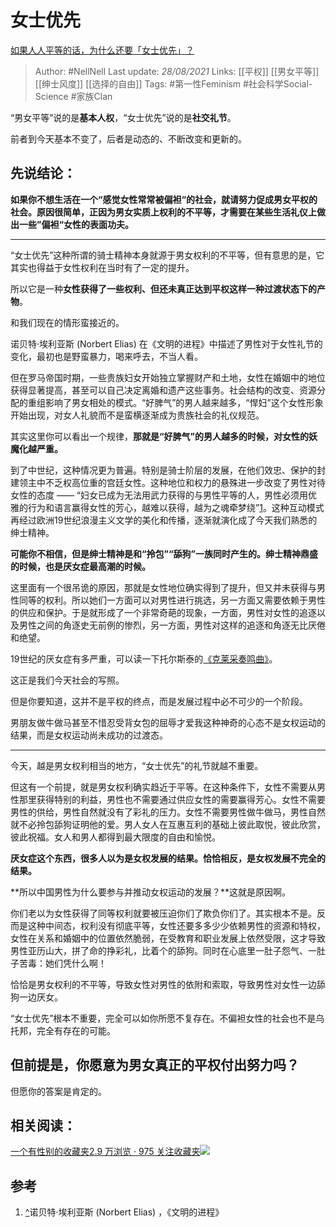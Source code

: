 # 女士优先
[如果人人平等的话，为什么还要「女士优先」？](https://www.zhihu.com/question/409061716/answer/1375613386)

> Author: #NellNell 
Last update: *28/08/2021* 
Links: [[平权]] [[男女平等]] [[绅士风度]] [[选择的自由]]
Tags: #第一性Feminism #社会科学Social-Science  #家族Clan 


  

“男女平等”说的是**基本人权**，“女士优先”说的是**社交礼节**。

前者到今天基本不变了，后者是动态的、不断改变和更新的。

## 先说结论：

**如果你不想生活在一个“感觉女性常常被偏袒“的社会，就请努力促成男女平权的社会。原因很简单，正因为男女实质上权利的不平等，才需要在某些生活礼仪上做出一些”偏袒“女性的表面功夫。**

---

“女士优先”这种所谓的骑士精神本身就源于男女权利的不平等，但有意思的是，它其实也得益于女性权利在当时有了一定的提升。

所以它是一种**女性获得了一些权利、但还未真正达到平权这样一种过渡状态下的产物**。

和我们现在的情形蛮接近的。

诺贝特·埃利亚斯 (Norbert Elias) 在《文明的进程》中描述了男性对于女性礼节的变化，最初也是野蛮暴力，喝来呼去，不当人看。

但在罗马帝国时期，一些贵族妇女开始独立掌握财产和土地，女性在婚姻中的地位获得显著提高，甚至可以自己决定离婚和遗产这些事务。社会结构的改变、资源分配的重组影响了男女相处的模式。“好脾气”的男人越来越多，“悍妇”这个女性形象开始出现，对女人礼貌而不是蛮横逐渐成为贵族社会的礼仪规范。

其实这里你可以看出一个规律，**那就是“好脾气”的男人越多的时候，对女性的妖魔化越严重。**

到了中世纪，这种情况更为普遍。特别是骑士阶层的发展，在他们效忠、保护的封建领主中不乏权高位重的宫廷女性。这种地位和权力的悬殊进一步改变了男性对待女性的态度 —— “妇女已成为无法用武力获得的与男性平等的人，男性必须用优雅的行为和语言赢得女性的芳心，越难以获得，越为之魂牵梦绕”[1](#ref_1)。这种互动模式再经过欧洲19世纪浪漫主义文学的美化和传播，逐渐就演化成了今天我们熟悉的绅士精神。

**可能你不相信，但是绅士精神是和“拎包”“舔狗”一族同时产生的。绅士精神鼎盛的时候，也是厌女症最高潮的时候。**

这里面有一个很吊诡的原因，那就是女性地位确实得到了提升，但又并未获得与男性同等的权利。所以她们一方面可以对男性进行挑选，另一方面又需要依赖于男性的供应和保护。于是就形成了一个非常奇葩的现象，一方面，男性对女性的追逐以及男性之间的角逐史无前例的惨烈，另一方面，男性对这样的追逐和角逐无比厌倦和绝望。

19世纪的厌女症有多严重，可以读一下托尔斯泰的[《克莱采奏鸣曲》](https://zhuanlan.zhihu.com/p/35894109)。

这正是我们今天社会的写照。

但是你要知道，这并不是平权的终点，而是发展过程中必不可少的一个阶段。

男朋友做牛做马甚至不惜忍受背女包的屈辱才爱我这种神奇的心态不是女权运动的结果，而是女权运动尚未成功的过渡态。

---

今天，越是男女权利相当的地方，“女士优先”的礼节就越不重要。

但这有一个前提，就是男女权利确实趋近于平等。在这种条件下，女性不需要从男性那里获得特别的利益，男性也不需要通过供应女性的需要赢得芳心。女性不需要男性的供给，男性自然就没有了彩礼的压力。女性不需要男性做牛做马，男性自然就不必拎包舔狗证明他的爱。男人女人在互惠互利的基础上彼此取悦，彼此欣赏，彼此祝福。女人和男人都得到最大限度的自由和愉悦。

**厌女症这个东西，很多人以为是女权发展的结果。恰恰相反，是女权发展不完全的结果。**

**所以中国男性为什么要参与并推动女权运动的发展？**这就是原因啊。

你们老以为女性获得了同等权利就要被压迫你们了欺负你们了。其实根本不是。反而是这种中间态，权利没有彻底平等，女性还要多多少少依赖男性的资源和特权，女性在关系和婚姻中的位置依然脆弱，在受教育和职业发展上依然受限，这才导致男性亚历山大，拼了命的挣彩礼，比着个的舔狗。同时在心底里一肚子怨气、一肚子苦毒：她们凭什么啊！

恰恰是男女权利的不平等，导致女性对男性的依附和索取，导致男性对女性一边舔狗一边厌女。

“女士优先”根本不重要，完全可以如你所愿不复存在。不偏袒女性的社会也不是乌托邦，完全有存在的可能。

## 但前提是，你愿意为男女真正的平权付出努力吗？

  

但愿你的答案是肯定的。

  

  

## 相关阅读：

[一个有性别的收藏夹2.9 万浏览 · 975 关注收藏夹![](https://pic2.zhimg.com/80/v2-b2918ef3f9c19572ba524ac59316a917_1440w.png)](https://www.zhihu.com/collection/326955627)

## 参考

1.  [^](#ref_1_0)诺贝特·埃利亚斯 (Norbert Elias) ，《文明的进程》